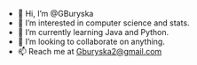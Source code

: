 - 👋 Hi, I’m @GBuryska
- 👀 I’m interested in computer science and stats.
- 🌱 I’m currently learning Java and Python.
- 💞️ I’m looking to collaborate on anything.
- 📫 Reach me at Gburyska2@gmail.com

<!---
GBuryska/GBuryska is a ✨ special ✨ repository because its `README.md` (this file) appears on your GitHub profile.
You can click the Preview link to take a look at your changes.
--->

